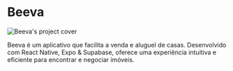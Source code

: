 # Beeva
![Beeva's project cover](https://carlosmateus.vercel.app/projects/beeva/cover.svg)

Beeva é um aplicativo que facilita a venda e aluguel de casas. Desenvolvido com React Native, Expo & Supabase, oferece uma experiência intuitiva e eficiente para encontrar e negociar imóveis.
